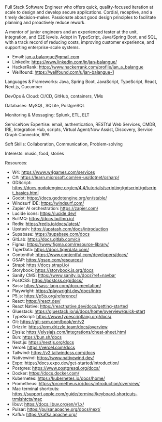 Full Stack Software Engineer who offers quick, quality-focused iteration at scale to design and develop secure applications. Cordial, receptive, and a timely decision-maker. Passionate about good design principles to facilitate planning and proactively reduce rework. 

A mentor of junior engineers and an experienced tester at the unit, integration, and E2E levels. Adept in TypeScript, Java/Spring Boot, and SQL, with a track record of reducing costs, improving customer experience, and supporting enterprise-scale systems.

* Email: <jan.a.balangue@gmail.com>
* LinkedIn: <https://www.linkedin.com/in/jan-balangue/>
* HackerRank: <https://www.hackerrank.com/profile/jan_a_balangue>
* Wellfound: <https://wellfound.com/u/jan-balangue-1>

Languages & Frameworks: Java, Spring Boot, JavaScript, TypeScript, React, Next.js, Cucumber

DevOps & Cloud: CI/CD, GitHub, containers, VMs

Databases: MySQL, SQLite, PostgreSQL

Monitoring & Messaging: Splunk, ETL, ELT

ServiceNow Expertise: email, authentication, RESTful Web Services, CMDB, IRE, Integration Hub, scripts, Virtual Agent/Now Assist, Discovery, Service Graph Connector, RPA

Soft Skills: Collaboration, Communication, Problem-solving

Interests: music, food, stories

Resources:
- W4: https://www.w4games.com/services
- C#: https://learn.microsoft.com/en-us/dotnet/csharp/
- GDScript: https://docs.godotengine.org/en/4.4/tutorials/scripting/gdscript/gdscript_basics.html
- Godot: https://docs.godotengine.org/en/stable/
- Windsurf IDE: https://windsurf.com/
- Zapier AI orchestration: https://zapier.com/
- Lucide icons: https://lucide.dev/
- BullMQ: https://docs.bullmq.io/
- Redis: https://redis.io/docs/latest/
- Upstash: https://upstash.com/docs/introduction
- Supabase: https://supabase.com/docs
- GitLab: https://docs.gitlab.com/ci/
- Figma: https://www.figma.com/resource-library/
- TigerData: https://docs.tigerdata.com/
- Contentful: https://www.contentful.com/developers/docs/
- GSAP: https://gsap.com/resources/
- Strapi: https://docs.strapi.io/
- Storybook: https://storybook.js.org/docs
- Sanity CMS: https://www.sanity.io/docs?ref=navbar
- PostCSS: https://postcss.org/docs/
- Sass: https://sass-lang.com/documentation/
- Playwright: https://playwright.dev/docs/intro
- P5.js: https://p5js.org/reference/
- React: https://react.dev/
- React Native: https://reactnative.dev/docs/getting-started
- Gluestack: https://gluestack.io/ui/docs/home/overview/quick-start
- TypeScript: https://www.typescriptlang.org/docs/
- Git: https://git-scm.com/book/en/v2
- Drizzle: https://orm.drizzle.team/docs/overview
- Elysia: https://elysiajs.com/integrations/cheat-sheet.html
- Bun: https://bun.sh/docs
- Next.js: https://nextjs.org/docs
- Vercel: https://vercel.com/docs
- Tailwind: https://v2.tailwindcss.com/docs
- Nativewind: https://www.nativewind.dev/
- Expo: https://docs.expo.dev/get-started/introduction/
- Postgres: https://www.postgresql.org/docs/
- Docker: https://docs.docker.com/
- Kubernetes: https://kubernetes.io/docs/home/
- Prometheus: https://prometheus.io/docs/introduction/overview/
- Mac terminal shortcuts: https://support.apple.com/guide/terminal/keyboard-shortcuts-trmlshtcts/mac
- libuv: https://docs.libuv.org/en/v1.x/
- Pulsar: https://pulsar.apache.org/docs/next/
- Kafka: https://kafka.apache.org/
